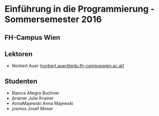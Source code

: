 # Einführung in die Programmierung - Sommersemester 2016
## FH-Campus Wien 

## Lektoren
+ Norbert Auer [norbert.auer@edu.fh-campuswien.ac.at]

## Studenten
+ Bianca Allegra Buchner 
+ jkrainer Julie Krainer
+ AnnaMajewski Anna Majewski
+ josmos Josef Moser
